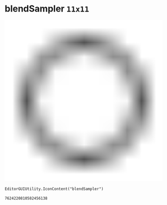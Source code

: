 # blendSampler `11x11`
<img src="/img/blendSampler.png" width=512 height=512>

``` CSharp
EditorGUIUtility.IconContent("blendSampler")
```
```
7624220810582456138
```
